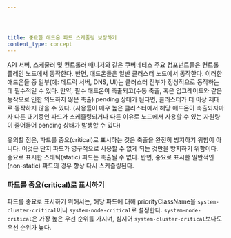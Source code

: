 ```yaml
---




title: 중요한 애드온 파드 스케줄링 보장하기
content_type: concept
---
```


<!-- overview -->

API 서버, 스케줄러 및 컨트롤러 매니저와 같은 쿠버네티스 주요 컴포넌트들은 컨트롤 플레인 노드에서 동작한다. 반면, 애드온들은 일반 클러스터 노드에서 동작한다.
이러한 애드온들 중 일부(예: 메트릭 서버, DNS, UI)는 클러스터 전부가 정상적으로 동작하는 데 필수적일 수 있다.
만약, 필수 애드온이 축출되고(수동 축출, 혹은 업그레이드와 같은 동작으로 인한 의도하지 않은 축출)
pending 상태가 된다면, 클러스터가 더 이상 제대로 동작하지 않을 수 있다. (사용률이 매우 높은 클러스터에서 해당 애드온이
축출되자마자 다른 대기중인 파드가 스케줄링되거나 다른 이유로 노드에서 사용할 수 있는 자원량이 줄어들어 pending 상태가 발생할 수 있다)

유의할 점은, 파드를 중요(critical)로 표시하는 것은 축출을 완전히 방지하기 위함이 아니다. 이것은 단지 파드가 영구적으로 사용할 수 없게 되는 것만을 방지하기 위함이다.
중요로 표시한 스태틱(static) 파드는 축출될 수 없다. 반면, 중요로 표시한 일반적인(non-static) 파드의 경우 항상 다시 스케줄링된다.

<!-- body -->

### 파드를 중요(critical)로 표시하기

파드를 중요로 표시하기 위해서는, 해당 파드에 대해 priorityClassName을 `system-cluster-critical`이나 `system-node-critical`로 설정한다. `system-node-critical`은 가장 높은 우선 순위를 가지며, 심지어 `system-cluster-critical`보다도 우선 순위가 높다.
